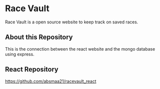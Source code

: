 # Race Vault
Race Vault is a open source website to keep track on saved races.

## About this Repository
This is the connection between the react website and the mongo database using express.

## React Repository
https://github.com/absmaa21/racevault_react
